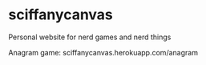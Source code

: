 # sciffanycanvas
Personal website for nerd games and nerd things

Anagram game:
sciffanycanvas.herokuapp.com/anagram
